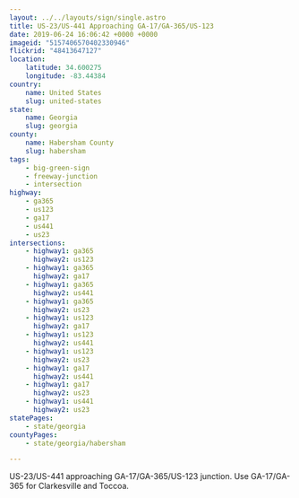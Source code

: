 ```yaml
---
layout: ../../layouts/sign/single.astro
title: US-23/US-441 Approaching GA-17/GA-365/US-123
date: 2019-06-24 16:06:42 +0000 +0000
imageid: "5157406570402330946"
flickrid: "48413647127"
location:
    latitude: 34.600275
    longitude: -83.44384
country:
    name: United States
    slug: united-states
state:
    name: Georgia
    slug: georgia
county:
    name: Habersham County
    slug: habersham
tags:
    - big-green-sign
    - freeway-junction
    - intersection
highway:
    - ga365
    - us123
    - ga17
    - us441
    - us23
intersections:
    - highway1: ga365
      highway2: us123
    - highway1: ga365
      highway2: ga17
    - highway1: ga365
      highway2: us441
    - highway1: ga365
      highway2: us23
    - highway1: us123
      highway2: ga17
    - highway1: us123
      highway2: us441
    - highway1: us123
      highway2: us23
    - highway1: ga17
      highway2: us441
    - highway1: ga17
      highway2: us23
    - highway1: us441
      highway2: us23
statePages:
    - state/georgia
countyPages:
    - state/georgia/habersham

---
```

US-23/US-441 approaching GA-17/GA-365/US-123 junction.  Use GA-17/GA-365 for Clarkesville and Toccoa.